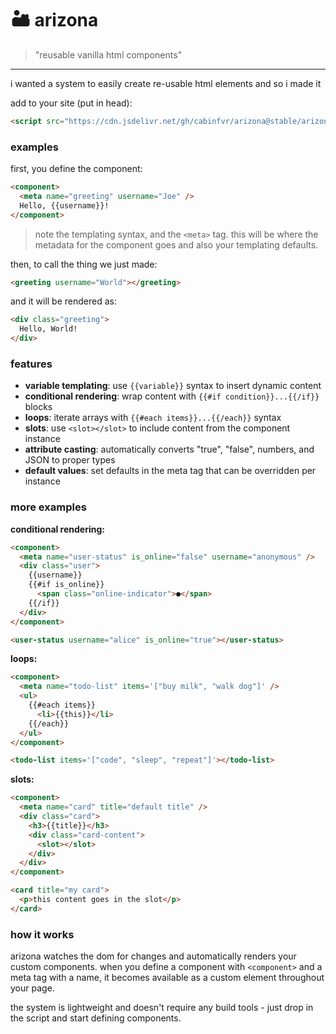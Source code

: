 # 🏜️ arizona
> "reusable vanilla html components"
---
i wanted a system to easily create re-usable html elements and so i made it

add to your site (put in head):
```html
<script src="https://cdn.jsdelivr.net/gh/cabinfvr/arizona@stable/arizona.js"></script>
```

### examples
first, you define the component:
```html
<component>
  <meta name="greeting" username="Joe" />
  Hello, {{username}}!
</component>
```
> note the templating syntax, and the `<meta>` tag. this will be where the metadata for the component goes and also your templating defaults.

then, to call the thing we just made:
```html
<greeting username="World"></greeting>
```
and it will be rendered as:
```html
<div class="greeting">
  Hello, World!
</div>
```

### features
- **variable templating**: use `{{variable}}` syntax to insert dynamic content
- **conditional rendering**: wrap content with `{{#if condition}}...{{/if}}` blocks
- **loops**: iterate arrays with `{{#each items}}...{{/each}}` syntax
- **slots**: use `<slot></slot>` to include content from the component instance
- **attribute casting**: automatically converts "true", "false", numbers, and JSON to proper types
- **default values**: set defaults in the meta tag that can be overridden per instance

### more examples

**conditional rendering:**
```html
<component>
  <meta name="user-status" is_online="false" username="anonymous" />
  <div class="user">
    {{username}}
    {{#if is_online}}
      <span class="online-indicator">●</span>
    {{/if}}
  </div>
</component>

<user-status username="alice" is_online="true"></user-status>
```

**loops:**
```html
<component>
  <meta name="todo-list" items='["buy milk", "walk dog"]' />
  <ul>
    {{#each items}}
      <li>{{this}}</li>
    {{/each}}
  </ul>
</component>

<todo-list items='["code", "sleep", "repeat"]'></todo-list>
```

**slots:**
```html
<component>
  <meta name="card" title="default title" />
  <div class="card">
    <h3>{{title}}</h3>
    <div class="card-content">
      <slot></slot>
    </div>
  </div>
</component>

<card title="my card">
  <p>this content goes in the slot</p>
</card>
```

### how it works
arizona watches the dom for changes and automatically renders your custom components. when you define a component with `<component>` and a meta tag with a name, it becomes available as a custom element throughout your page.

the system is lightweight and doesn't require any build tools - just drop in the script and start defining components.
